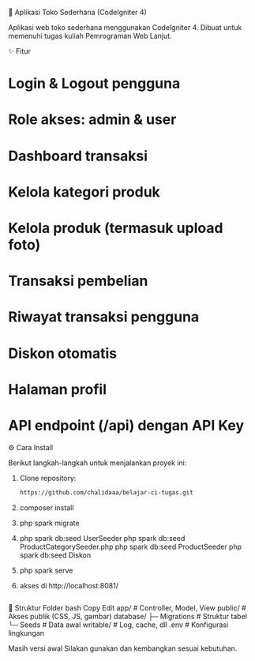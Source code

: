 🛒 Aplikasi Toko Sederhana (CodeIgniter 4)

Aplikasi web toko sederhana menggunakan CodeIgniter 4.
Dibuat untuk memenuhi tugas kuliah Pemrograman Web Lanjut.

✨ Fitur

# Login & Logout pengguna

# Role akses: admin & user

# Dashboard transaksi

# Kelola kategori produk

# Kelola produk (termasuk upload foto)

# Transaksi pembelian

# Riwayat transaksi pengguna

# Diskon otomatis

# Halaman profil

# API endpoint (/api) dengan API Key

⚙️ Cara Install

Berikut langkah-langkah untuk menjalankan proyek ini:

1. Clone repository:

   ```bash
   https://github.com/chalidaaa/belajar-ci-tugas.git

   ```

2. composer install

3. php spark migrate

4. php spark db:seed UserSeeder
   php spark db:seed ProductCategorySeeder.php
   php spark db:seed ProductSeeder
   php spark db:seed Diskon

5. php spark serve

6. akses di http://localhost:8081/

   ```

   ```

📁 Struktur Folder
bash
Copy
Edit
app/ # Controller, Model, View
public/ # Akses publik (CSS, JS, gambar)
database/
├─ Migrations # Struktur tabel
└─ Seeds # Data awal
writable/ # Log, cache, dll
.env # Konfigurasi lingkungan

Masih versi awal
Silakan gunakan dan kembangkan sesuai kebutuhan.
